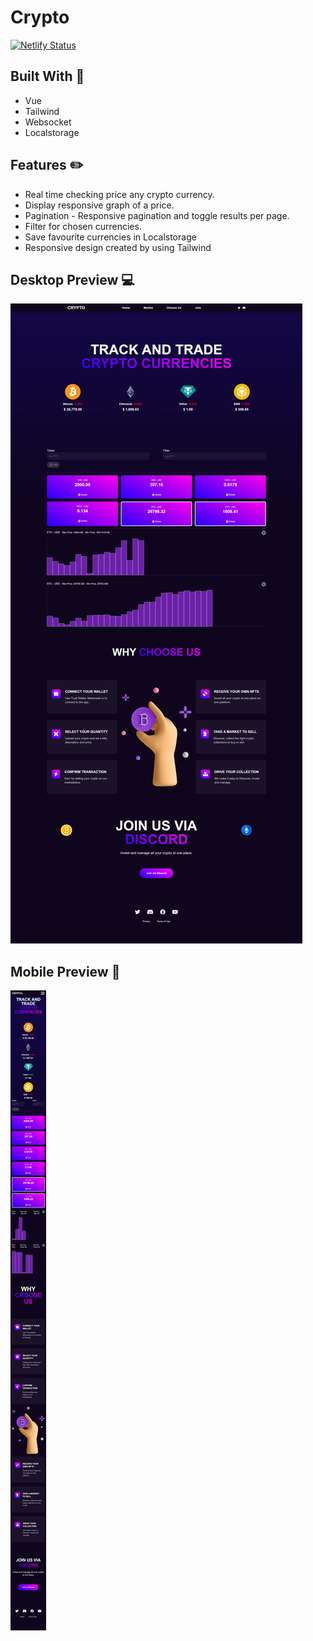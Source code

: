 # Crypto
[![Netlify Status](https://api.netlify.com/api/v1/badges/8cb5f67a-c2cd-48fa-b6c4-e35e82d18d3c/deploy-status)](https://app.netlify.com/sites/cryptgraph/deploys)

## Built With 🔨

* Vue
* Tailwind
* Websocket
* Localstorage


## Features ✏️

* Real time checking price any crypto currency.
* Display responsive graph of a price.
* Pagination - Responsive pagination and toggle results per page.
* Filter for chosen currencies.
* Save favourite currencies in Localstorage
* Responsive design created by using Tailwind


## Desktop Preview 💻
![Desktop](./assets/cryptoprev.webp)

## Mobile Preview 📱
![Mobile](./assets/cryptomob.webp)
